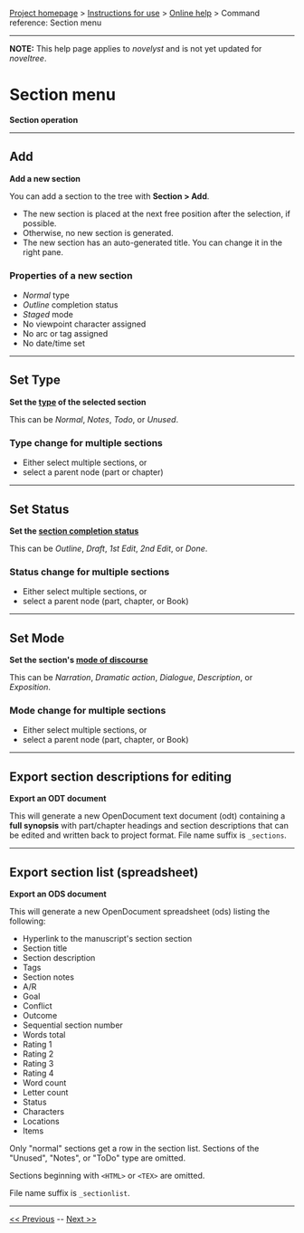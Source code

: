 [Project homepage](../index) > [Instructions for use](../usage) > [Online help](help) > Command reference: Section menu

--- 

**NOTE:** This help page applies to *novelyst* and is not yet updated for *noveltree*.

# Section menu 

**Section operation**

--- 

## Add

**Add a new section**

You can add a section to the tree with **Section > Add**.
- The new section is placed at the next free position after the selection, if possible.
- Otherwise, no new section is generated.  
- The new section has an auto-generated title. You can change it in the right pane.

### Properties of a new section

- *Normal* type
- *Outline* completion status
- *Staged* mode
- No viewpoint character assigned
- No arc or tag assigned
- No date/time set

--- 

## Set Type

**Set the [type](basic_concepts) of the selected section**

This can be *Normal*, *Notes*, *Todo*, or *Unused*.

### Type change for multiple sections

- Either select multiple sections, or
- select a parent node (part or chapter)

--- 

## Set Status

**Set the [section completion status](basic_concepts)**

This can be *Outline*, *Draft*, *1st Edit*, *2nd Edit*, or *Done*.

### Status change for multiple sections

- Either select multiple sections, or
- select a parent node (part, chapter, or Book)

--- 

## Set Mode

**Set the section's [mode of discourse](basic_concepts)**

This can be *Narration*, *Dramatic action*, *Dialogue*, *Description*, or *Exposition*.

### Mode change for multiple sections

- Either select multiple sections, or
- select a parent node (part, chapter, or Book)

--- 

## Export section descriptions for editing 

**Export an ODT document**

This will generate a new OpenDocument text document (odt) containing a
**full synopsis** with part/chapter headings and section descriptions that can
be edited and written back to project format. File name suffix is
`_sections`.

--- 

## Export section list (spreadsheet) 

**Export an ODS document**

This will generate a new OpenDocument spreadsheet (ods) listing the following:

- Hyperlink to the manuscript's section section
- Section title
- Section description
- Tags
- Section notes
- A/R
- Goal
- Conflict
- Outcome
- Sequential section number
- Words total
- Rating 1
- Rating 2
- Rating 3
- Rating 4
- Word count
- Letter count
- Status
- Characters
- Locations
- Items

Only "normal" sections get a row in the section list. Sections of the "Unused", "Notes", or "ToDo" 
type are omitted.

Sections beginning with `<HTML>` or `<TEX>` are omitted.

File name suffix is `_sectionlist`.

--- 

[<< Previous](chapter_menu) -- [Next >>](characters_menu)